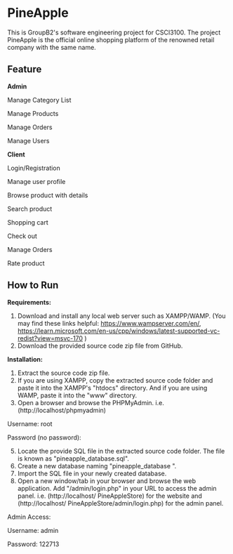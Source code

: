 # PineApple
This is GroupB2's software engineering project for CSCI3100.
The project PineApple is the official online shopping platform of the renowned retail company with the same name.

## Feature

**Admin**

Manage Category List

Manage Products

Manage Orders

Manage Users

**Client**

Login/Registration

Manage user profile

Browse product with details

Search product

Shopping cart

Check out

Manage Orders

Rate product


## How to Run

**Requirements:**
1.	Download and install any local web server such as XAMPP/WAMP.
(You may find these links helpful: https://www.wampserver.com/en/, https://learn.microsoft.com/en-us/cpp/windows/latest-supported-vc-redist?view=msvc-170 )
2.	Download the provided source code zip file from GitHub. 

**Installation:**
1.	Extract the source code zip file.
2.	If you are using XAMPP, copy the extracted source code folder and paste it into the XAMPP's "htdocs" directory. And if you are using WAMP, paste it into the "www" directory.
3.	Open a browser and browse the PHPMyAdmin. i.e. (http://localhost/phpmyadmin)

   Username: root

   Password (no password): 

5.	Locate the provide SQL file in the extracted source code folder. The file is known as "pineapple_database.sql".
6.	Create a new database naming "pineapple_database ".
7.	Import the SQL file in your newly created database.
8.	Open a new window/tab in your browser and browse the web application. Add "/admin/login.php" in your URL to access the admin panel. i.e. (http://localhost/ PineAppleStore) for the website and (http://localhost/ PineAppleStore/admin/login.php) for the admin panel.
   
   Admin Access:
   
   Username: admin
   
   Password: 122713
